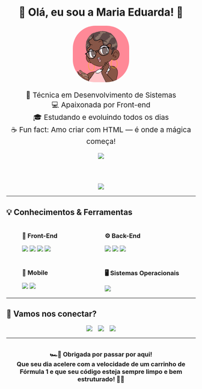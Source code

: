 <h1 align="center">🏁 Olá, eu sou a Maria Eduarda! 💖</h1>

<div align="center">
  <img alt="Foto da Maria Eduarda" height="150" style="border-radius: 60px;" src="https://github.com/du4ards09/du4ards09/blob/main/.github/download20250705013523.png" />
</div>

<p align="center" style="font-size: 1.2rem;">
  🌸 Técnica em Desenvolvimento de Sistemas <br>
  💻 Apaixonada por Front-end <br>
  🎓 Estudando e evoluindo todos os dias <br>
  ☕ Fun fact: Amo criar com HTML — é onde a mágica começa!
</p>

<div align="center">

  <!-- Trophy (Conquistas do GitHub) -->
  <img src="https://github-profile-trophy.vercel.app/?username=du4ards09&theme=flat&no-frame=true&no-bg=true&margin-w=15" />

  <br><br>

  <!-- Streak (Sequência de contribuições) -->
  <img src="https://github-readme-streak-stats.herokuapp.com/?user=du4ards09&theme=rose_pine&hide_border=true&date_format=j%20M%5B%20Y%5D" />

</div>



---
## 💡 Conhecimentos & Ferramentas

<div style="display: flex; flex-wrap: wrap; justify-content: center; gap: 20px; margin-top: 1rem;">

  <div style="min-width: 200px;">
    <h3>🎨 Front-End</h3>
    <img src="https://img.shields.io/badge/HTML-F7B7A3?style=for-the-badge&logo=html5&logoColor=white" />
    <img src="https://img.shields.io/badge/CSS3-A3B7F7?style=for-the-badge&logo=css3&logoColor=white" />
    <img src="https://img.shields.io/badge/JavaScript-F7E1A3?style=for-the-badge&logo=javascript&logoColor=black" />
    <img src="https://img.shields.io/badge/Bootstrap-B7A3F7?style=for-the-badge&logo=bootstrap&logoColor=white" />
  </div>

  <div style="min-width: 200px;">
    <h3>⚙️ Back-End</h3>
    <img src="https://img.shields.io/badge/Java-F7D9A3?style=for-the-badge&logo=java&logoColor=white" />
    <img src="https://img.shields.io/badge/PHP-C3B7F7?style=for-the-badge&logo=php&logoColor=white" />
    <img src="https://img.shields.io/badge/MySQL-A3D0F7?style=for-the-badge&logo=mysql&logoColor=white" />
  </div>

  <div style="min-width: 200px;">
    <h3>📱 Mobile</h3>
    <img src="https://img.shields.io/badge/Android_Studio-A3F7C3?style=for-the-badge&logo=android-studio&logoColor=white" />
    <img src="https://img.shields.io/badge/React_Native-D6A3F7?style=for-the-badge&logo=react&logoColor=61DAFB" />
  </div>

  <div style="min-width: 200px;">
    <h3>🖥️ Sistemas Operacionais</h3>
    <img src="https://img.shields.io/badge/Windows-F7A3C3?style=for-the-badge&logo=windows&logoColor=white" />
  </div>

</div>

---

## 💌 Vamos nos conectar?

<div align="center" style="margin-top: 1rem; display: flex; justify-content: center; gap: 15px; flex-wrap: wrap;">
  <a href="https://www.instagram.com/du4ards_/" target="_blank" rel="noopener noreferrer">
    <img src="https://img.shields.io/badge/-Instagram-%23E4405F?style=for-the-badge&logo=instagram&logoColor=white" />
  </a>
  <a href="mailto:mariaeduardaaraujodelima1@gmail.com">
    <img src="https://img.shields.io/badge/-Gmail-%23333?style=for-the-badge&logo=gmail&logoColor=white" />
  </a>
  <a href="https://www.linkedin.com/in/maria-eduarda-lima-833829264/" target="_blank" rel="noopener noreferrer">
    <img src="https://img.shields.io/badge/LinkedIn-0077B5?style=for-the-badge&logo=linkedin&logoColor=white" />
  </a>
</div>

---

<h3 align="center" style="margin-top: 2rem;">
  🏎️💨 Obrigada por passar por aqui! <br />
  Que seu dia acelere com a velocidade de um carrinho de Fórmula 1 e que seu código esteja sempre limpo e bem estruturado! 🚦💖
</h3>

